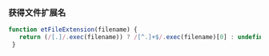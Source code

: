 ### 获得文件扩展名
```js
function etFileExtension(filename) {
   return (/[.]/.exec(filename)) ? /[^.]+$/.exec(filename)[0] : undefined;
 }
```
